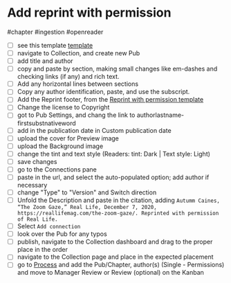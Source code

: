 # Add reprint with permission

#chapter #ingestion #openreader

- [ ] see this template [template](https://www.mediastudies.press/pub/j7bs6jwh/draft)
- [ ] navigate to Collection, and create new Pub
- [ ] add title and author
- [ ] copy and paste by section, making small changes like em-dashes and checking links (if any) and rich text.
- [ ] Add any horizontal lines between sections
- [ ] Copy any author identification, paste, and use the subscript. 
- [ ] Add the Reprint footer, from the [Reprint with permission template](https://www.mediastudies.press/pub/j7bs6jwh/draft)
- [ ] Change the license to Copyright
- [ ] got to Pub Settings, and chang the link to authorlastname-firstsubstnativeword
- [ ] add in the publication date in Custom publication date
- [ ] upload the cover for Preview image
- [ ] upload the Background image 
- [ ] change the tint and text style (Readers: tint: Dark | Text style: Light)
- [ ] save changes
- [ ] go to the Connections pane
- [ ] paste in the url, and select the auto-populated option; add author if necessary
- [ ] change "Type" to "Version" and Switch direction
- [ ] Unfold the Description and paste in the citation, adding `Autumm Caines, “The Zoom Gaze,” Real Life, December 7, 2020, https://reallifemag.com/the-zoom-gaze/. Reprinted with permission of Real Life.`
- [ ] Select `Add connection`
- [ ] look over the Pub for any typos
- [ ] publish, navigate to the Collection dashboard and drag to the proper place in the order
- [ ] navigate to the Collection page and place in the expected placement
- [ ] go to [Process](x-icabmobile://x-callback-url/open?url=https://airtable.com/tblqaFC7NIu8c0kQW/viwmFAzlPEXfq7Us4?blocks=hide) and add the Pub/Chapter, author(s) (Single - Permissions) and move to Manager Review or Review (optional) on the Kanban